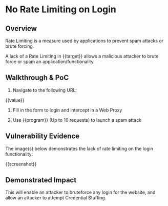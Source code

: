 # No Rate Limiting on Login

## Overview

<!--
Provide a 1-2 sentence description - see http://cveproject.github.io/docs/content/key-details-phrasing.pdf for tips

This format is a good guide:
[VULNTYPE] in [COMPONENT] in [APPLICATION] allows [ATTACKER] to [IMPACT] via [VECTOR] 
-->

Rate Limiting is a measure used by applications to prevent spam attacks or brute forcing.

A lack of a Rate Limiting in {{target}} allows a malicious attacker to brute force or spam an application/functionality.

## Walkthrough & PoC

<!--
Provide a step-by-step walkthrough on how to access the vulnerable injection point, and how to exploit the vulnerability.

Adding a dot-pointed walkthrough with relevant screenshots will speed triage time and result in faster rewards!
-->

1. Navigate to the following URL:

{{value}}

1. Fill in the form to login and intercept in a Web Proxy


1. Use {{program}} (Up to 10 requests) to launch a spam attack 

## Vulnerability Evidence

<!--
Your submission MUST include evidence of the vulnerability and not be theoretical in nature.
-->

The image(s) below demonstrates the lack of rate limiting on the login functionality:

{{screenshot}}

## Demonstrated Impact

<!--
Provide a full Proof of Concept here.
--> 


This will enable an attacker to bruteforce any login for the website, and allow an attacker to attempt Credential Stuffing. 
